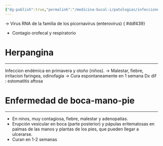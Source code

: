 ```yaml
---
{"dg-publish":true,"permalink":"/medicina-bucal-i/patologias/infecciones-viricas/virus-coxackie/"}
---
```



→ Virus RNA de la familia de los picornavirus (enterovirus)
{ #ddf439}

- Contagio orofecal y respiratorio

# Herpangina
---

Infeccion endémica en primavera y otoño (niños).
→ Malestar, fiebre, irritacion faringea, odinofagia
→ Cura espontaneamente en 1 semana
Dx dif : estomatitis aftosa 

# Enfermedad de boca-mano-pie
---

- En ninos, muy contagiosa, fiebre, malestar y adenopatías.
- Erupción vesicular en boca (parte posterior) y pápulas eritematosas en palmas de las manos y plantas de los pies, que pueden llegar a ulcerarse.
- Curan en 1-2 semanas
